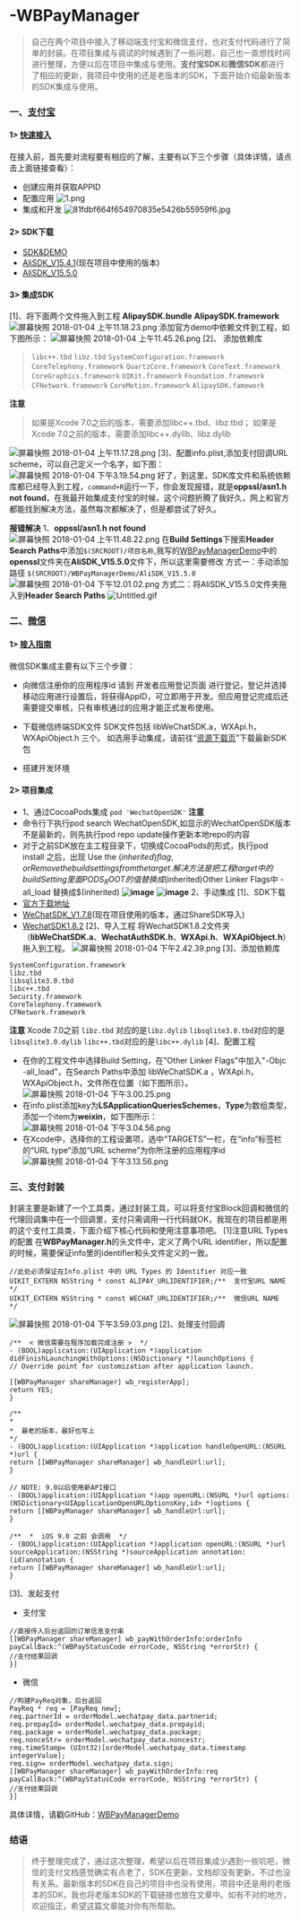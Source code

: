# -WBPayManager
> 自己在两个项目中接入了移动端支付宝和微信支付，也对支付代码进行了简单的封装。在项目集成与调试的时候遇到了一些问题，自己也一直想找时间进行整理，方便以后在项目中集成与使用。**支付宝SDK**和**微信SDK**都进行了相应的更新，我项目中使用的还是老版本的SDK，下面开始介绍最新版本的SDK集成与使用。

### 一、[支付宝](https://open.alipay.com/platform/home.htm)
#### 1> [快速接入](https://docs.open.alipay.com/204/105297/)
在接入前，首先要对流程要有相应的了解，主要有以下三个步骤（具体详情，请点击上面链接查看）：
- 创建应用并获取APPID
- 配置应用
![1.png](https://user-gold-cdn.xitu.io/2018/1/4/160c06b0fbf8e7bc?w=865&h=462&f=png&s=30507)
- 集成和开发
![81fdbf664f654970835e5426b55959f6.jpg](https://user-gold-cdn.xitu.io/2018/1/4/160c06b0fc910665?w=675&h=524&f=png&s=98584)
#### 2> SDK下载
- [SDK&DEMO](http://p.tb.cn/rmsportal_6680_WS_APP_PAY_SDK_BASE_2.0.zip)
- [AliSDK_V15.4.1](https://github.com/wenmobo/WBPayManager/blob/master/Lib/AliSDK/AliSDK_V15.4.1.zip)(现在项目中使用的版本)
- [AliSDK_V15.5.0](https://github.com/wenmobo/WBPayManager/blob/master/Lib/AliSDK/AliSDK_V15.5.0.zip
)
#### 3> 集成SDK
[1]、将下面两个文件拖入到工程
**AlipaySDK.bundle**
**AlipaySDK.framework**
![屏幕快照 2018-01-04 上午11.18.23.png](https://user-gold-cdn.xitu.io/2018/1/4/160c06b0fb26a62a?w=271&h=65&f=png&s=8652)
添加官方demo中依赖文件到工程，如下图所示：
![屏幕快照 2018-01-04 上午11.45.26.png](https://user-gold-cdn.xitu.io/2018/1/4/160c06b0fbbaf3f9?w=274&h=229&f=png&s=19530)
[2]、 添加依赖库
> `libc++.tbd`
`libz.tbd`
`SystemConfiguration.framework`
`CoreTelephony.framework`
`QuartzCore.framework`
`CoreText.framework`
`CoreGraphics.framework`
`UIKit.framework`
`Foundation.framework`
`CFNetwork.framework`
`CoreMotion.framework`
`AlipaySDK.famework`

**注意**
> 如果是Xcode 7.0之后的版本，需要添加libc++.tbd、libz.tbd；
如果是Xcode 7.0之前的版本，需要添加libc++.dylib、libz.dylib

![屏幕快照 2018-01-04 上午11.17.28.png](https://user-gold-cdn.xitu.io/2018/1/4/160c06b0fc58b13b?w=699&h=486&f=png&s=62304)
[3]、配置info.plist,添加支付回调URL scheme，可以自己定义一个名字，如下图：
![屏幕快照 2018-01-04 下午3.19.54.png](https://user-gold-cdn.xitu.io/2018/1/4/160c06b0fd5f92c1?w=918&h=168&f=png&s=21173)
好了，到这里，SDK库文件和系统依赖库都已经导入到工程，`command+R`运行一下，你会发现报错，就是**oppssl/asn1.h not found**，在我最开始集成支付宝的时候，这个问题折腾了我好久，网上和官方都能找到解决方法，虽然每次都解决了，但是都尝试了好久。

**报错解决**
1、**oppssl/asn1.h not found**
![屏幕快照 2018-01-04 上午11.48.22.png](https://user-gold-cdn.xitu.io/2018/1/4/160c06b125de01ce?w=271&h=247&f=png&s=25561)
在**Build Settings**下搜索**Header Search Paths**中添加`$(SRCROOT)/项目名称`,我写的[WBPayManagerDemo](https://github.com/wenmobo/WBPayManager)中的**openssl**文件夹在**AliSDK_V15.5.0**文件下，所以这里需要修改
方式一：手动添加路径
`$(SRCROOT)/WBPayManagerDemo/AliSDK_V15.5.0`
![屏幕快照 2018-01-04 下午12.01.02.png](https://user-gold-cdn.xitu.io/2018/1/4/160c06b12c9559cf?w=877&h=394&f=png&s=45803)
方式二：将AliSDK_V15.5.0文件夹拖入到**Header Search Paths**
![Untitled.gif](https://user-gold-cdn.xitu.io/2018/1/4/160c06b12bb0d56c?w=1240&h=724&f=gif&s=389620)

### 二、[微信](https://open.weixin.qq.com/cgi-bin/index?t=home/index&lang=zh_CN)
#### 1> [接入指南](https://open.weixin.qq.com/cgi-bin/showdocument?action=dir_list&t=resource/res_list&verify=1&id=1417694084&token=&lang=zh_CN)
微信SDK集成主要有以下三个步骤：
- 向微信注册你的应用程序id
请到 开发者应用登记页面 进行登记，登记并选择移动应用进行设置后，将获得AppID，可立即用于开发。但应用登记完成后还需要提交审核，只有审核通过的应用才能正式发布使用。
- 下载微信终端SDK文件
SDK文件包括 libWeChatSDK.a，WXApi.h，WXApiObject.h 三个。
如选用手动集成，请前往“[资源下载页](https://open.weixin.qq.com/cgi-bin/showdocument?action=dir_list&t=resource/res_list&verify=1&id=open1419319164&lang=zh_CN "iOS资源下载")”下载最新SDK包

- 搭建开发环境
#### 2> 项目集成
- 1、通过CocoaPods集成
`pod 'WechatOpenSDK'`
**注意**
- 命令行下执行pod search WechatOpenSDK,如显示的WechatOpenSDK版本不是最新的，则先执行pod repo update操作更新本地repo的内容
- 对于之前SDK放在主工程目录下，切换成CocoaPods的形式，执行pod install 之后，出现
Use the $(inherited) flag, or
Remove the build settings from the target.
解决方法是 把工程target中的build Setting里面PODS_ROOT的值替换成$(inherited)Other Linker Flags中 -all_load 替换成$(inherited)
**![image](https://user-gold-cdn.xitu.io/2018/1/4/160c06b126fe25df?w=575&h=244&f=jpeg&s=8700)**
**![image](https://user-gold-cdn.xitu.io/2018/1/4/160c06b12ba1b634?w=575&h=246&f=jpeg&s=8221)**
2、手动集成
[1]、SDK下载
- [官方下载地址](https://open.weixin.qq.com/cgi-bin/showdocument?action=dir_list&t=resource/res_list&verify=1&id=open1419319164&token=&lang=zh_CN)
- [WeChatSDK_V1.7.8](https://github.com/wenmobo/WBPayManager/blob/master/Lib/WeChat/WeChatSDK_V1.7.8.zip)(现在项目使用的版本，通过ShareSDK导入)
- [WechatSDK1.8.2](https://github.com/wenmobo/WBPayManager/blob/master/Lib/WeChat/WechatSDK1.8.2.zip)
[2]、导入工程
将WechatSDK1.8.2文件夹（**libWeChatSDK.a**、**WechatAuthSDK.h**、**WXApi.h**、**WXApiObject.h**）拖入到工程。
![屏幕快照 2018-01-04 下午2.42.39.png](https://user-gold-cdn.xitu.io/2018/1/4/160c06b12b8f74c0?w=273&h=125&f=png&s=13388)
[3]、添加依赖库
```
SystemConfiguration.framework
libz.tbd
libsqlite3.0.tbd
libc++.tbd
Security.framework
CoreTelephony.framework
CFNetwork.framework
```
**注意**
Xcode 7.0之前
`libz.tbd` 对应的是`libz.dylib`
`libsqlite3.0.tbd`对应的是`libsqlite3.0.dylib`
`libc++.tbd`对应的是`libc++.dylib`
[4]、配置工程
- 在你的工程文件中选择Build Setting，在"Other Linker Flags"中加入"-Objc -all_load"，在Search Paths中添加 libWeChatSDK.a ，WXApi.h，WXApiObject.h，文件所在位置（如下图所示）。
![屏幕快照 2018-01-04 下午3.00.25.png](https://user-gold-cdn.xitu.io/2018/1/4/160c06b14b34b862?w=1031&h=246&f=png&s=35647)
- 在info.plist添加key为**LSApplicationQueriesSchemes**，**Type**为数组类型，添加一个item为**weixin**，如下图所示：
![屏幕快照 2018-01-04 下午3.04.56.png](https://user-gold-cdn.xitu.io/2018/1/4/160c06b14e196370?w=1030&h=337&f=png&s=72062)
-  在Xcode中，选择你的工程设置项，选中“TARGETS”一栏，在“info”标签栏的“URL type“添加“URL scheme”为你所注册的应用程序id
![屏幕快照 2018-01-04 下午3.13.56.png](https://user-gold-cdn.xitu.io/2018/1/4/160c06b15290c56a?w=1033&h=677&f=png&s=122621)
### 三、支付封装
封装主要是新建了一个工具类，通过封装工具，可以将支付宝Block回调和微信的代理回调集中在一个回调里，支付只需调用一行代码就OK，我现在的项目都是用的这个支付工具类，下面介绍下核心代码和使用注意事项吧。
[1]注意URL Types的配置
在**WBPayManager.h**的头文件中，定义了两个URL identifier，所以配置的时候，需要保证info里的identifier和头文件定义的一致。
```
//此处必须保证在Info.plist 中的 URL Types 的 Identifier 对应一致
UIKIT_EXTERN NSString * const ALIPAY_URLIDENTIFIER;/**  支付宝URL NAME  */
UIKIT_EXTERN NSString * const WECHAT_URLIDENTIFIER;/**  微信URL NAME  */
```
![屏幕快照 2018-01-04 下午3.59.03.png](https://user-gold-cdn.xitu.io/2018/1/4/160c06b153d7f31e?w=845&h=302&f=png&s=37362)
[2]、处理支付回调
```
/**  < 微信需要在程序加载完成注册 >  */
- (BOOL)application:(UIApplication *)application didFinishLaunchingWithOptions:(NSDictionary *)launchOptions {
// Override point for customization after application launch.

[[WBPayManager shareManager] wb_registerApp];
return YES;
}

/**
*
*  最老的版本，最好也写上
*/
- (BOOL)application:(UIApplication *)application handleOpenURL:(NSURL *)url {
return [[WBPayManager shareManager] wb_handleUrl:url];
}

// NOTE: 9.0以后使用新API接口
- (BOOL)application:(UIApplication *)app openURL:(NSURL *)url options:(NSDictionary<UIApplicationOpenURLOptionsKey,id> *)options {
return [[WBPayManager shareManager] wb_handleUrl:url];
}

/**  *  iOS 9.0 之前 会调用  */
- (BOOL)application:(UIApplication *)application openURL:(NSURL *)url sourceApplication:(NSString *)sourceApplication annotation:(id)annotation {
return [[WBPayManager shareManager] wb_handleUrl:url];
}
```
[3]、发起支付
- 支付宝
```
//直接传入后台返回的订单信息支付串
[[WBPayManager shareManager] wb_payWithOrderInfo:orderInfo payCallBack:^(WBPayStatusCode errorCode, NSString *errorStr) {
//支付结果回调
}]
```
- 微信
```
//构建PayReq对象，后台返回
PayReq * req = [PayReq new];
req.partnerId = orderModel.wechatpay_data.partnerid;
req.prepayId= orderModel.wechatpay_data.prepayid;
req.package = orderModel.wechatpay_data.package;
req.nonceStr= orderModel.wechatpay_data.noncestr;
req.timeStamp= (UInt32)[orderModel.wechatpay_data.timestamp integerValue];
req.sign= orderModel.wechatpay_data.sign;
[[WBPayManager shareManager] wb_payWithOrderInfo:req payCallBack:^(WBPayStatusCode errorCode, NSString *errorStr) {
//支付结果回调
}]
```
具体详情，请戳GitHub：[WBPayManagerDemo](https://github.com/wenmobo/WBPayManager)
### 结语
> 终于整理完成了，通过这次整理，希望以后在项目集成少遇到一些坑吧，微信的支付文档感觉确实有点老了，SDK在更新，文档却没有更新，不过也没有关系。最新版本的SDK在自己的项目中也没有使用，项目中还是用的老版本的SDK，我也将老版本SDK的下载链接也放在文章中。如有不对的地方，欢迎指正，希望这篇文章能对你有所帮助。

